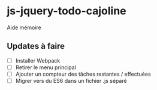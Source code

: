 # js-jquery-todo-cajoline
Aide mémoire

## Updates à faire 
- [ ] Installer Webpack
- [ ] Retirer le menu principal 
- [ ] Ajouter un compteur des tâches restantes / effectuées
- [ ] Migrer vers du ES6 dans un fichier .js séparé
